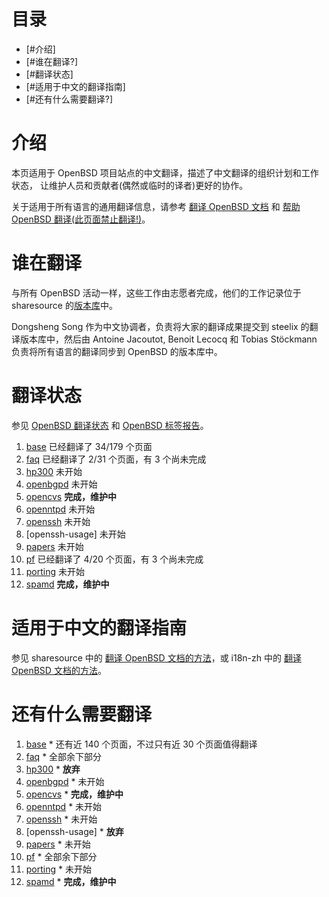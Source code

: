# 目录 #
  * [#介绍]
  * [#谁在翻译?]
  * [#翻译状态]
  * [#适用于中文的翻译指南]
  * [#还有什么需要翻译?]

# 介绍 #
本页适用于 OpenBSD 项目站点的中文翻译，描述了中文翻译的组织计划和工作状态，
让维护人员和贡献者(偶然或临时的译者)更好的协作。

关于适用于所有语言的通用翻译信息，请参考
[翻译 OpenBSD 文档](http://www.openbsd.org/zh/translation.html) 和
[帮助 OpenBSD 翻译(此页面禁止翻译!)](http://www.openbsd.org/translation-explained.html)。

# 谁在翻译 #
与所有 OpenBSD 活动一样，这些工作由志愿者完成，他们的工作记录位于
sharesource 的[版本库](http://hg.sharesource.org/g11n/)中。

Dongsheng Song 作为中文协调者，负责将大家的翻译成果提交到 steelix 的翻译版本库中，然后由
Antoine Jacoutot, Benoit Lecocq 和 Tobias Stöckmann 负责将所有语言的翻译同步到 OpenBSD 的版本库中。

# 翻译状态 #
参见
[OpenBSD 翻译状态](http://steelix.bsdfrog.org/status/makereport.html#zh) 和
[OpenBSD 标签报告](http://steelix.bsdfrog.org/status/tagdiff.html#zh)。

  1. [base](base.md) 已经翻译了 34/179 个页面
  1. [faq](faq.md) 已经翻译了 2/31 个页面，有 3 个尚未完成
  1. [hp300](hp300.md) 未开始
  1. [openbgpd](openbgpd.md) 未开始
  1. [opencvs](opencvs.md) **完成，维护中**
  1. [openntpd](openntpd.md) 未开始
  1. [openssh](openssh.md) 未开始
  1. [openssh-usage] 未开始
  1. [papers](papers.md) 未开始
  1. [pf](pf.md) 已经翻译了 4/20 个页面，有 3 个尚未完成
  1. [porting](porting.md) 未开始
  1. [spamd](spamd.md) **完成，维护中**

# 适用于中文的翻译指南 #
参见 sharesource 中的
[翻译 OpenBSD 文档的方法](https://sharesource.org/hg/g11n/raw-file/tip/os/OpenBSD/www/00_readme_first.html)，或
i18n-zh 中的
[翻译 OpenBSD 文档的方法](http://i18n-zh.googlecode.com/svn/www/OpenBSD/00_readme_first.html)。

# 还有什么需要翻译 #
  1. [base](base.md)
    * 还有近 140 个页面，不过只有近 30 个页面值得翻译
  1. [faq](faq.md)
    * 全部余下部分
  1. [hp300](hp300.md)
    * **放弃**
  1. [openbgpd](openbgpd.md)
    * 未开始
  1. [opencvs](opencvs.md)
    * **完成，维护中**
  1. [openntpd](openntpd.md)
    * 未开始
  1. [openssh](openssh.md)
    * 未开始
  1. [openssh-usage]
    * **放弃**
  1. [papers](papers.md)
    * 未开始
  1. [pf](pf.md)
    * 全部余下部分
  1. [porting](porting.md)
    * 未开始
  1. [spamd](spamd.md)
    * **完成，维护中**